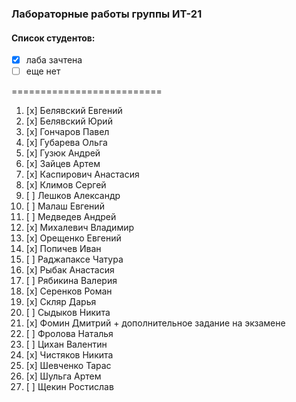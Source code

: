 ### Лабораторные работы группы ИТ-21
#### Список студентов:
* [x] лаба зачтена 
* [ ] еще нет

==========================

1. [x] Белявский Евгений
1. [x] Белявский Юрий
1. [x] Гончаров Павел
1. [x] Губарева Ольга
1. [x] Гузюк Андрей
1. [x] Зайцев Артем
1. [x] Каспирович Анастасия
1. [x] Климов Сергей
1. [ ] Лешков Александр
1. [ ] Малаш Евгений
1. [ ] Медведев Андрей
1. [x] Михалевич Владимир
1. [x] Орещенко Евгений
1. [x] Попичев Иван
1. [ ] Раджапаксе Чатура
1. [x] Рыбак Анастасия
1. [ ] Рябикина Валерия
1. [x] Серенков Роман
1. [x] Скляр Дарья
1. [ ] Сыдыков Никита
1. [x] Фомин Дмитрий + дополнительное задание на экзамене
1. [ ] Фролова Наталья
1. [ ] Цихан Валентин
1. [x] Чистяков Никита
1. [x] Шевченко Тарас
1. [x] Шульга Артем
1. [ ] Щекин Ростислав

